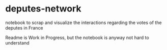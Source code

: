 # deputes-network
notebook to scrap and visualize the interactions regarding the votes of the deputes in France

Readme is Work in Progress, but the notebook is anyway not hard to understand
